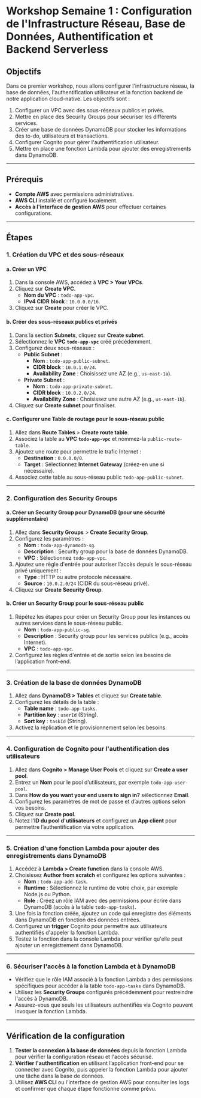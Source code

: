 # Workshop Semaine 1 : Configuration de l'Infrastructure Réseau, Base de Données, Authentification et Backend Serverless

## Objectifs
Dans ce premier workshop, nous allons configurer l'infrastructure réseau, la base de données, l'authentification utilisateur et la fonction backend de notre application cloud-native. Les objectifs sont :
1. Configurer un VPC avec des sous-réseaux publics et privés.
2. Mettre en place des Security Groups pour sécuriser les différents services.
3. Créer une base de données DynamoDB pour stocker les informations des to-do, utilisateurs et transactions.
4. Configurer Cognito pour gérer l'authentification utilisateur.
5. Mettre en place une fonction Lambda pour ajouter des enregistrements dans DynamoDB.

---

## Prérequis
- **Compte AWS** avec permissions administratives.
- **AWS CLI** installé et configuré localement.
- **Accès à l'interface de gestion AWS** pour effectuer certaines configurations.

---

## Étapes

### 1. Création du VPC et des sous-réseaux

#### a. Créer un VPC
1. Dans la console AWS, accédez à **VPC > Your VPCs**.
2. Cliquez sur **Create VPC**.
   - **Nom du VPC** : `todo-app-vpc`.
   - **IPv4 CIDR block** : `10.0.0.0/16`.
3. Cliquez sur **Create** pour créer le VPC.

#### b. Créer des sous-réseaux publics et privés
1. Dans la section **Subnets**, cliquez sur **Create subnet**.
2. Sélectionnez le **VPC `todo-app-vpc`** créé précédemment.
3. Configurez deux sous-réseaux :
   - **Public Subnet** :
     - **Nom** : `todo-app-public-subnet`.
     - **CIDR block** : `10.0.1.0/24`.
     - **Availability Zone** : Choisissez une AZ (e.g., `us-east-1a`).
   - **Private Subnet** :
     - **Nom** : `todo-app-private-subnet`.
     - **CIDR block** : `10.0.2.0/24`.
     - **Availability Zone** : Choisissez une autre AZ (e.g., `us-east-1b`).
4. Cliquez sur **Create subnet** pour finaliser.

#### c. Configurer une Table de routage pour le sous-réseau public
1. Allez dans **Route Tables** > **Create route table**.
2. Associez la table au **VPC `todo-app-vpc`** et nommez-la `public-route-table`.
3. Ajoutez une route pour permettre le trafic Internet :
   - **Destination** : `0.0.0.0/0`.
   - **Target** : Sélectionnez **Internet Gateway** (créez-en une si nécessaire).
4. Associez cette table au sous-réseau public `todo-app-public-subnet`.

---

### 2. Configuration des Security Groups

#### a. Créer un Security Group pour DynamoDB (pour une sécurité supplémentaire)
1. Allez dans **Security Groups** > **Create Security Group**.
2. Configurez les paramètres :
   - **Nom** : `todo-app-dynamodb-sg`.
   - **Description** : Security group pour la base de données DynamoDB.
   - **VPC** : Sélectionnez `todo-app-vpc`.
3. Ajoutez une règle d'entrée pour autoriser l’accès depuis le sous-réseau privé uniquement :
   - **Type** : HTTP ou autre protocole nécessaire.
   - **Source** : `10.0.2.0/24` (CIDR du sous-réseau privé).
4. Cliquez sur **Create Security Group**.

#### b. Créer un Security Group pour le sous-réseau public
1. Répétez les étapes pour créer un Security Group pour les instances ou autres services dans le sous-réseau public.
   - **Nom** : `todo-app-public-sg`.
   - **Description** : Security group pour les services publics (e.g., accès Internet).
   - **VPC** : `todo-app-vpc`.
2. Configurez les règles d'entrée et de sortie selon les besoins de l’application front-end.

---

### 3. Création de la base de données DynamoDB

1. Allez dans **DynamoDB > Tables** et cliquez sur **Create table**.
2. Configurez les détails de la table :
   - **Table name** : `todo-app-tasks`.
   - **Partition key** : `userId` (String).
   - **Sort key** : `taskId` (String).
3. Activez la réplication et le provisionnement selon les besoins.

---

### 4. Configuration de Cognito pour l'authentification des utilisateurs

1. Allez dans **Cognito > Manage User Pools** et cliquez sur **Create a user pool**.
2. Entrez un **Nom** pour le pool d’utilisateurs, par exemple `todo-app-user-pool`.
3. Dans **How do you want your end users to sign in?** sélectionnez **Email**.
4. Configurez les paramètres de mot de passe et d’autres options selon vos besoins.
5. Cliquez sur **Create pool**.
6. Notez l'**ID du pool d'utilisateurs** et configurez un **App client** pour permettre l’authentification via votre application.

---

### 5. Création d'une fonction Lambda pour ajouter des enregistrements dans DynamoDB

1. Accédez à **Lambda > Create function** dans la console AWS.
2. Choisissez **Author from scratch** et configurez les options suivantes :
   - **Nom** : `todo-app-add-task`.
   - **Runtime** : Sélectionnez le runtime de votre choix, par exemple Node.js ou Python.
   - **Role** : Créez un rôle IAM avec des permissions pour écrire dans DynamoDB (accès à la table `todo-app-tasks`).
3. Une fois la fonction créée, ajoutez un code qui enregistre des éléments dans DynamoDB en fonction des données entrées.
4. Configurez un **trigger** Cognito pour permettre aux utilisateurs authentifiés d'appeler la fonction Lambda.
5. Testez la fonction dans la console Lambda pour vérifier qu'elle peut ajouter un enregistrement dans DynamoDB.

---

### 6. Sécuriser l'accès à la fonction Lambda et à DynamoDB

- Vérifiez que le rôle IAM associé à la fonction Lambda a des permissions spécifiques pour accéder à la table `todo-app-tasks` dans DynamoDB.
- Utilisez les **Security Groups** configurés précédemment pour restreindre l'accès à DynamoDB.
- Assurez-vous que seuls les utilisateurs authentifiés via Cognito peuvent invoquer la fonction Lambda.

---

## Vérification de la configuration

1. **Tester la connexion à la base de données** depuis la fonction Lambda pour vérifier la configuration réseau et l'accès sécurisé.
2. **Vérifier l'authentification** en utilisant l’application front-end pour se connecter avec Cognito, puis appeler la fonction Lambda pour ajouter une tâche dans la base de données.
3. Utilisez **AWS CLI** ou l'interface de gestion AWS pour consulter les logs et confirmer que chaque étape fonctionne comme prévu.
```
